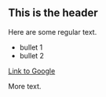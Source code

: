 ## This is the header

Here are some regular text.

* bullet 1
* bullet 2

[Link to Google](http://www.google.com)

More text.